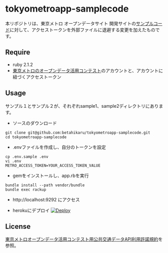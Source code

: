 tokyometroapp-samplecode
========================

本リポジトリは、東京メトロ オープンデータサイト 開発サイトの[サンプルコード](https://developer.tokyometroapp.jp/samplecode)に対して、アクセストークンを外部ファイルに退避する変更を加えたものです。

## Require
- ruby 2.1.2
- [東京メトロのオープンデータ活用コンテスト](http://tokyometro10th.jp/future/opendata/index.html)のアカウントと、アカウントに紐づくアクセストークン

## Usage
サンプル１とサンプル２が、それぞれsample1、sample2ディレクトリにあります。

- ソースのダウンロード
```
git clone git@github.com:betahikaru/tokyometroapp-samplecode.git
cd tokyometroapp-samplecode
```

- .envファイルを作成し、自分のトークンを設定
```
cp .env.sample .env
vi .env
METRO_ACCESS_TOKEN=YOUR_ACCESS_TOKEN_VALUE
```

- gemをインストールし、app.rbを実行
```
bundle install --path vendor/bundle
bundle exec rackup
```

- http://localhost:9292 にアクセス

- herokuにデプロイ
[![Deploy](https://www.herokucdn.com/deploy/button.png)](https://heroku.com/deploy)

## License
[東京メトロオープンデータ活用コンテスト用公共交通データAPI利用許諾規約](https://developer.tokyometroapp.jp/terms.html)を参照。
